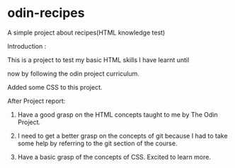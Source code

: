 # odin-recipes

A simple project about recipes(HTML knowledge test)

Introduction :

This is a project to test my basic HTML skills I have learnt until 

now by following the odin project curriculum.

Added some CSS to this project.

After Project report:

1. Have a good grasp on the HTML concepts taught to me by The Odin Project.

2. I need to get a better grasp on the concepts of git because I had to take some help by referring to the git section of the course.

3. Have a basic grasp of the concepts of CSS. Excited to learn more.
